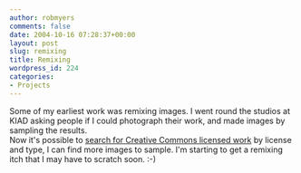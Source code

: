 ```yaml
---
author: robmyers
comments: false
date: 2004-10-16 07:28:37+00:00
layout: post
slug: remixing
title: Remixing
wordpress_id: 224
categories:
- Projects
---
```


Some of my earliest work was remixing images. I went round the studios at KIAD asking people if I could photograph their work, and made images by sampling the results.   
Now it's possible to [search for Creative Commons licensed work](http://creativecommons.org/getcontent/) by license and type, I can find more images to sample. I'm starting to get a remixing itch that I may have to scratch soon. :-)

  


